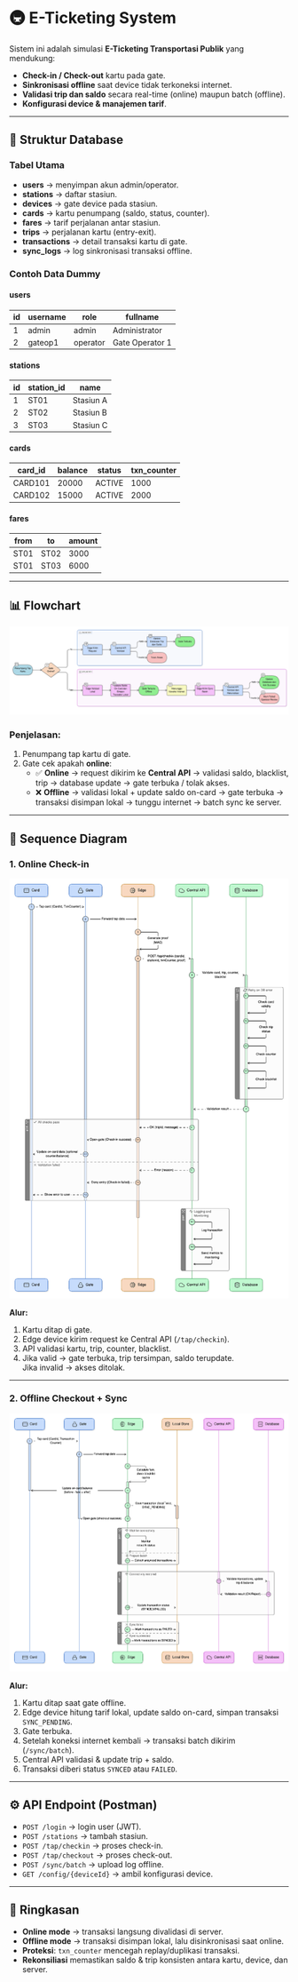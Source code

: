 
# 🚇 E-Ticketing System

Sistem ini adalah simulasi **E-Ticketing Transportasi Publik** yang mendukung:
- **Check-in / Check-out** kartu pada gate.
- **Sinkronisasi offline** saat device tidak terkoneksi internet.
- **Validasi trip dan saldo** secara real-time (online) maupun batch (offline).
- **Konfigurasi device & manajemen tarif**.

---

## 📂 Struktur Database

### Tabel Utama
- **users** → menyimpan akun admin/operator.
- **stations** → daftar stasiun.
- **devices** → gate device pada stasiun.
- **cards** → kartu penumpang (saldo, status, counter).
- **fares** → tarif perjalanan antar stasiun.
- **trips** → perjalanan kartu (entry-exit).
- **transactions** → detail transaksi kartu di gate.
- **sync_logs** → log sinkronisasi transaksi offline.

### Contoh Data Dummy

#### users
| id | username | role | fullname |
|----|----------|------|----------|
| 1 | admin | admin | Administrator |
| 2 | gateop1 | operator | Gate Operator 1 |

#### stations
| id | station_id | name |
|----|------------|------|
| 1 | ST01 | Stasiun A |
| 2 | ST02 | Stasiun B |
| 3 | ST03 | Stasiun C |

#### cards
| card_id | balance | status | txn_counter |
|---------|---------|--------|-------------|
| CARD101 | 20000   | ACTIVE | 1000 |
| CARD102 | 15000   | ACTIVE | 2000 |

#### fares
| from | to | amount |
|------|----|--------|
| ST01 | ST02 | 3000 |
| ST01 | ST03 | 6000 |
---

## 📊 Flowchart

![Flowchart](flowchart.png)

### Penjelasan:
1. Penumpang tap kartu di gate.
2. Gate cek apakah **online**:
   - ✅ **Online** → request dikirim ke **Central API** → validasi saldo, blacklist, trip → database update → gate terbuka / tolak akses.
   - ❌ **Offline** → validasi lokal + update saldo on-card → gate terbuka → transaksi disimpan lokal → tunggu internet → batch sync ke server.

---

## 🧩 Sequence Diagram

### 1. Online Check-in
![Online Sequence](sequence-online-checking.png)

**Alur:**
1. Kartu ditap di gate.
2. Edge device kirim request ke Central API (`/tap/checkin`).
3. API validasi kartu, trip, counter, blacklist.
4. Jika valid → gate terbuka, trip tersimpan, saldo terupdate.  
   Jika invalid → akses ditolak.

---

### 2. Offline Checkout + Sync
![Offline Sequence](sequence-offline-checking.png)

**Alur:**
1. Kartu ditap saat gate offline.
2. Edge device hitung tarif lokal, update saldo on-card, simpan transaksi `SYNC_PENDING`.
3. Gate terbuka.
4. Setelah koneksi internet kembali → transaksi batch dikirim (`/sync/batch`).
5. Central API validasi & update trip + saldo.
6. Transaksi diberi status `SYNCED` atau `FAILED`.

---

## ⚙️ API Endpoint (Postman)

- `POST /login` → login user (JWT).
- `POST /stations` → tambah stasiun.
- `POST /tap/checkin` → proses check-in.
- `POST /tap/checkout` → proses check-out.
- `POST /sync/batch` → upload log offline.
- `GET /config/{deviceId}` → ambil konfigurasi device.

---

## 📝 Ringkasan
- **Online mode** → transaksi langsung divalidasi di server.
- **Offline mode** → transaksi disimpan lokal, lalu disinkronisasi saat online.
- **Proteksi**: `txn_counter` mencegah replay/duplikasi transaksi.
- **Rekonsiliasi** memastikan saldo & trip konsisten antara kartu, device, dan server.
